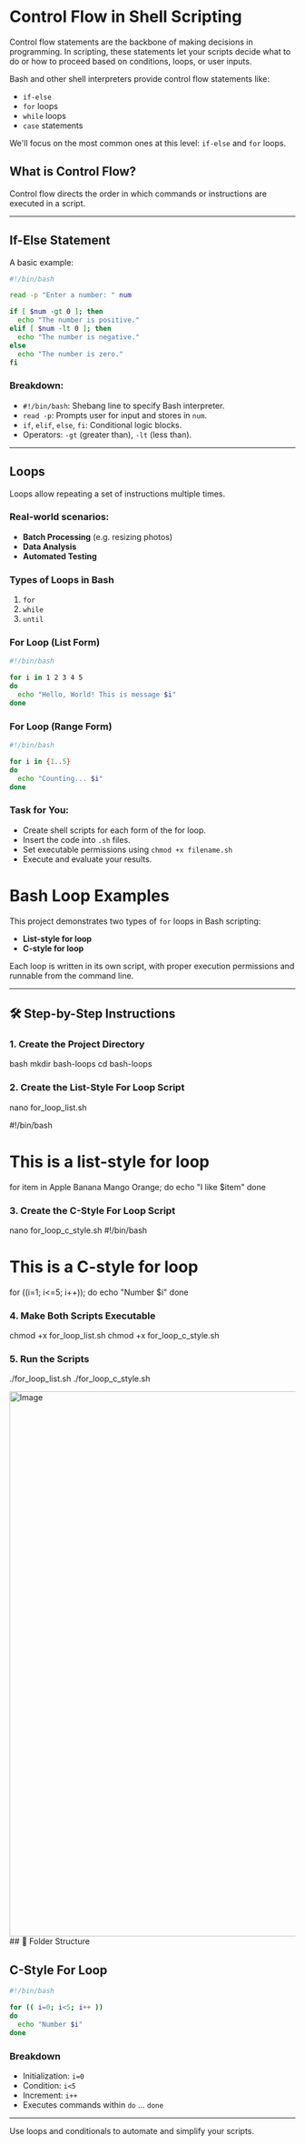 # Control Flow in Shell Scripting

Control flow statements are the backbone of making decisions in programming. In scripting, these statements let your scripts decide what to do or how to proceed based on conditions, loops, or user inputs.

Bash and other shell interpreters provide control flow statements like:

- `if-else`
- `for` loops
- `while` loops
- `case` statements

We'll focus on the most common ones at this level: `if-else` and `for` loops.

## What is Control Flow?

Control flow directs the order in which commands or instructions are executed in a script.

---

## If-Else Statement

A basic example:

```bash
#!/bin/bash

read -p "Enter a number: " num

if [ $num -gt 0 ]; then
  echo "The number is positive."
elif [ $num -lt 0 ]; then
  echo "The number is negative."
else
  echo "The number is zero."
fi
```

### Breakdown:

- `#!/bin/bash`: Shebang line to specify Bash interpreter.
- `read -p`: Prompts user for input and stores in `num`.
- `if`, `elif`, `else`, `fi`: Conditional logic blocks.
- Operators: `-gt` (greater than), `-lt` (less than).

---

## Loops

Loops allow repeating a set of instructions multiple times.

### Real-world scenarios:

- **Batch Processing** (e.g. resizing photos)
- **Data Analysis**
- **Automated Testing**

### Types of Loops in Bash

1. `for`
2. `while`
3. `until`

### For Loop (List Form)

```bash
#!/bin/bash

for i in 1 2 3 4 5
do
  echo "Hello, World! This is message $i"
done
```

### For Loop (Range Form)

```bash
#!/bin/bash

for i in {1..5}
do
  echo "Counting... $i"
done
```

### Task for You:

- Create shell scripts for each form of the for loop.
- Insert the code into `.sh` files.
- Set executable permissions using `chmod +x filename.sh`
- Execute and evaluate your results.

# Bash Loop Examples

This project demonstrates two types of `for` loops in Bash scripting:  
- **List-style for loop**  
- **C-style for loop**

Each loop is written in its own script, with proper execution permissions and runnable from the command line.

---

## 🛠️ Step-by-Step Instructions

### 1. Create the Project Directory

bash
mkdir bash-loops
cd bash-loops

### 2. Create the List-Style For Loop Script
nano for_loop_list.sh

#!/bin/bash

# This is a list-style for loop
for item in Apple Banana Mango Orange; do
  echo "I like $item"
done
### 3. Create the C-Style For Loop Script
nano for_loop_c_style.sh
#!/bin/bash

# This is a C-style for loop
for ((i=1; i<=5; i++)); do
  echo "Number $i"
done
### 4.  Make Both Scripts Executable
chmod +x for_loop_list.sh
chmod +x for_loop_c_style.sh
### 5. Run the Scripts
./for_loop_list.sh
./for_loop_c_style.sh

<img width="959" alt="Image" src="https://github.com/user-attachments/assets/266dab30-416a-4a0a-ae59-36fc5f048b8d" />
## 📁 Folder Structure



## C-Style For Loop

```bash
#!/bin/bash

for (( i=0; i<5; i++ ))
do
  echo "Number $i"
done
```

### Breakdown

- Initialization: `i=0`
- Condition: `i<5`
- Increment: `i++`
- Executes commands within `do` ... `done`

---

Use loops and conditionals to automate and simplify your scripts.
